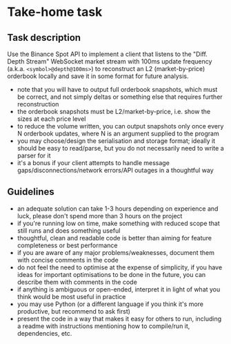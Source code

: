 # Take-home task

## Task description

Use the Binance Spot API to implement a client that listens to the "Diff. Depth Stream" WebSocket market stream with 100ms update frequency (a.k.a. `<symbol>@depth@100ms>`) to reconstruct an L2 (market-by-price) orderbook locally and save it in some format for future analysis.

- note that you will have to output full orderbook snapshots, which must be correct, and not simply deltas or something else that requires further reconstruction
- the orderbook snapshots must be L2/market-by-price, i.e. show the sizes at each price level
- to reduce the volume written, you can output snapshots only once every N orderbook updates, where N is an argument supplied to the program
- you may choose/design the serialisation and storage format; ideally it should be easy to read/parse, but you do not necessarily need to write a parser for it
- it's a bonus if your client attempts to handle message gaps/disconnections/network errors/API outages in a thoughtful way

## Guidelines

- an adequate solution can take 1-3 hours depending on experience and luck, please don't spend more than 3 hours on the project
- if you're running low on time, make something with reduced scope that still runs and does something useful
- thoughtful, clean and readable code is better than aiming for feature completeness or best performance
- if you are aware of any major problems/weaknesses, document them with concise comments in the code
- do not feel the need to optimise at the expense of simplicity, if you have ideas for important optimisations to be done in the future, you can describe them with comments in the code
- if anything is ambiguous or open-ended, interpret it in light of what you think would be most useful in practice
- you may use Python (or a different language if you think it's more productive, but recommend to ask first)
- present the code in a way that makes it easy for others to run, including a readme with instructions mentioning how to compile/run it, dependencies, etc.
